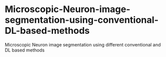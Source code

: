 # Microscopic-Neuron-image-segmentation-using-conventional-DL-based-methods
Microscopic Neuron image segmentation using different conventional and  DL based methods
